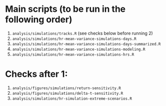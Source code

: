 # Main scripts (to be run in the following order)

1. `analysis/simulations/tracks.R` (see checks below before running 2)
2. `analysis/simulations/hr-mean-variance-simulations-days.R`
3. `analysis/simulations/hr-mean-variance-simulations-days-summarized.R`
4. `analysis/simulations/hr-mean-variance-simulations-modeling.R`
5. `analysis/simulations/hr-mean-variance-simulations-hrs.R`

# Checks after 1:

1. `analysis/figures/simulations/return-sensitivity.R`
2. `analysis/figures/simulations/delta-t-sensitivity.R`
3. `analysis/simulations/hr-simulation-extreme-scenarios.R`
